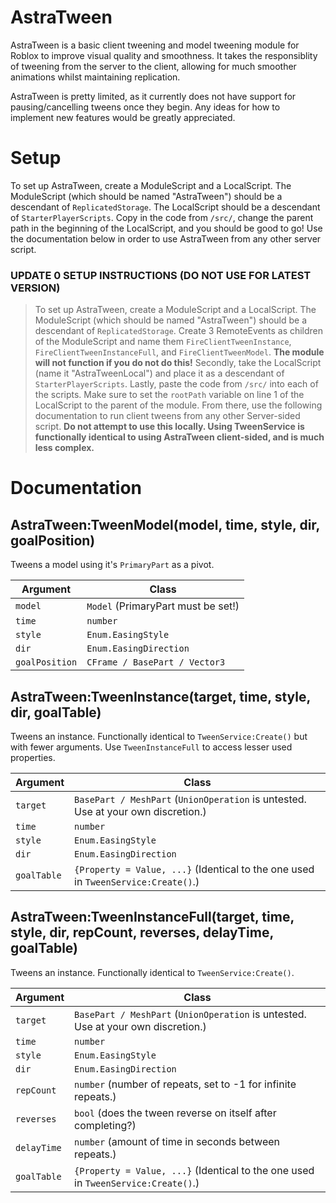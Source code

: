 # AstraTween
AstraTween is a basic client tweening and model tweening module for Roblox to improve visual quality and smoothness. It takes the responsiblity of tweening from the server to the client, allowing for much smoother animations whilst maintaining replication.

AstraTween is pretty limited, as it currently does not have support for pausing/cancelling tweens once they begin. Any ideas for how to implement new features would be greatly appreciated.

# Setup
To set up AstraTween, create a ModuleScript and a LocalScript. The ModuleScript (which should be named "AstraTween") should be a descendant of `ReplicatedStorage`. The LocalScript should be a descendant of `StarterPlayerScripts`. Copy in the code from `/src/`, change the parent path in the beginning of the LocalScript, and you should be good to go! Use the documentation below in order to use AstraTween from any other server script.


### UPDATE 0 SETUP INSTRUCTIONS (DO NOT USE FOR LATEST VERSION)
> To set up AstraTween, create a ModuleScript and a LocalScript. The ModuleScript (which should be named "AstraTween") should be a descendant of `ReplicatedStorage`. Create 3 RemoteEvents as children of the ModuleScript and name them `FireClientTweenInstance`, `FireClientTweenInstanceFull`, and `FireClientTweenModel`. **The module will not function if you do not do this!**
Secondly, take the LocalScript (name it "AstraTweenLocal") and place it as a descendant of `StarterPlayerScripts`. 
Lastly, paste the code from `/src/` into each of the scripts. Make sure to set the `rootPath` variable on line 1 of the LocalScript to the parent of the module. From there, use the following documentation to run client tweens from any other Server-sided script. **Do not attempt to use this locally. Using TweenService is functionally identical to using AstraTween client-sided, and is much less complex.**

# Documentation

## AstraTween:TweenModel(model, time, style, dir, goalPosition)

Tweens a model using it's `PrimaryPart` as a pivot.

| Argument     | Class         |
| ------------- | ------------- |
| `model`         | `Model` (PrimaryPart must be set!) |
| `time`         | `number` |
| `style`         | `Enum.EasingStyle` |
| `dir`         | `Enum.EasingDirection` |
| `goalPosition` | `CFrame / BasePart / Vector3` |



## AstraTween:TweenInstance(target, time, style, dir, goalTable)

Tweens an instance. Functionally identical to `TweenService:Create()` but with fewer arguments. Use `TweenInstanceFull` to access lesser used properties.

| Argument     | Class         |
| ------------- | ------------- |
| `target`         | `BasePart / MeshPart` (`UnionOperation` is untested. Use at your own discretion.) |
| `time`         | `number` |
| `style`         | `Enum.EasingStyle` |
| `dir`         | `Enum.EasingDirection` |
| `goalTable` | `{Property = Value, ...}` (Identical to the one used in `TweenService:Create()`.) |



## AstraTween:TweenInstanceFull(target, time, style, dir, repCount, reverses, delayTime, goalTable)

Tweens an instance. Functionally identical to `TweenService:Create()`.

| Argument     | Class         |
| ------------- | ------------- |
| `target`         | `BasePart / MeshPart` (`UnionOperation` is untested. Use at your own discretion.) |
| `time`         | `number` |
| `style`         | `Enum.EasingStyle` |
| `dir`         | `Enum.EasingDirection` |
| `repCount`         | `number` (number of repeats, set to -1 for infinite repeats.) |
| `reverses`         | `bool` (does the tween reverse on itself after completing?) |
| `delayTime`         | `number` (amount of time in seconds between repeats.) |
| `goalTable` | `{Property = Value, ...}` (Identical to the one used in `TweenService:Create()`.) |
